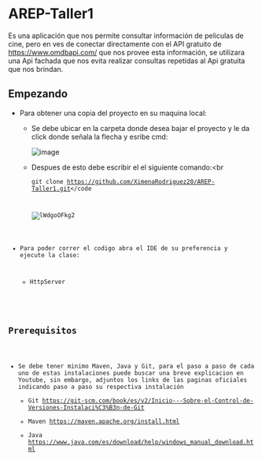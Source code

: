 # AREP-Taller1
Es una aplicación que nos permite consultar información de peliculas de cine, pero en ves de conectar directamente con el API gratuito de https://www.omdbapi.com/ que nos provee esta información, se utilizara una Api fachada que nos evita realizar consultas repetidas al Api gratuita que nos brindan.


## Empezando

  * Para obtener una copia del proyecto en su maquina local:
    
    - Se debe ubicar en la carpeta donde desea bajar el proyecto y le da click donde señala la flecha y esribe cmd:<br>
    
      ![image](https://github.com/XimenaRodriguez20/AREP-Taller1/assets/123812926/5bb9d75f-df71-4dd7-8ce2-b8f1b2b4ea7b)
      
    - Despues de esto debe escribir el el siguiente comando:<br
                                                             
      <code>git clone https://github.com/XimenaRodriguez20/AREP-Taller1.git</code
                                                                            
      ![lWdgoOFkg2](https://github.com/XimenaRodriguez20/AREP-Taller1/assets/123812926/4417e435-ec24-46aa-bec3-239567b1a1ac)
      
  * Para poder correr el codigo abra el IDE de su preferencia y ejecute la clase: 

     - HttpServer 

## Prerequisitos 

 * Se debe tener minimo Maven, Java y Git, para el paso a paso de cada uno de estas instalaciones puede buscar una breve explicacion en Youtube, sin embargo, adjuntos los links de las paginas oficiales indicando paso a paso su respectiva instalación
    - Git
      <https://git-scm.com/book/es/v2/Inicio---Sobre-el-Control-de-Versiones-Instalaci%C3%B3n-de-Git>
   - Maven
      <https://maven.apache.org/install.html>
   - Java
      <https://www.java.com/es/download/help/windows_manual_download.html>   
